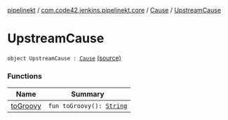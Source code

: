 [pipelinekt](../../../index.md) / [com.code42.jenkins.pipelinekt.core](../../index.md) / [Cause](../index.md) / [UpstreamCause](./index.md)

# UpstreamCause

`object UpstreamCause : `[`Cause`](../index.md) [(source)](https://github.com/code42/pipelinekt/tree/master/core/src/main/kotlin/com/code42/jenkins/pipelinekt/core/Cause.kt#L14)

### Functions

| Name | Summary |
|---|---|
| [toGroovy](to-groovy.md) | `fun toGroovy(): `[`String`](https://kotlinlang.org/api/latest/jvm/stdlib/kotlin/-string/index.html) |
